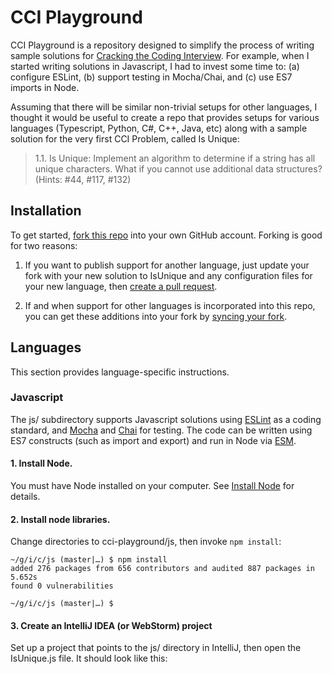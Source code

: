 # CCI Playground

CCI Playground is a repository designed to simplify the process of writing sample solutions for [Cracking the Coding Interview](http://www.crackingthecodinginterview.com/).  For example, when I started writing solutions in Javascript, I had to invest some time to: (a) configure ESLint, (b) support testing in Mocha/Chai, and (c) use ES7 imports in Node.

Assuming that there will be similar non-trivial setups for other languages, I thought it would be useful to create a repo that provides setups for various languages (Typescript, Python, C#, C++, Java, etc) along with a sample solution for the very first CCI Problem, called Is Unique:

<blockquote>
1.1. Is Unique: Implement an algorithm to determine if a string has all unique characters. What if you cannot use additional data structures? (Hints: #44, #117, #132)
</blockquote>

## Installation

To get started, [fork this repo](https://help.github.com/en/github/getting-started-with-github/fork-a-repo) into your own GitHub account.  Forking is good for two reasons:

  1. If you want to publish support for another language, just update your fork with your new solution to IsUnique and any configuration files for your new language, then [create a pull request](https://help.github.com/en/github/collaborating-with-issues-and-pull-requests/creating-a-pull-request-from-a-fork).

  2. If and when support for other languages is incorporated into this repo, you can get these additions into your fork by [syncing your fork](https://help.github.com/en/github/collaborating-with-issues-and-pull-requests/syncing-a-fork).

## Languages

This section provides language-specific instructions.

### Javascript

The js/ subdirectory supports Javascript solutions using [ESLint](https://eslint.org/) as a coding standard, and [Mocha](https://mochajs.org/) and [Chai](https://www.chaijs.com/) for testing. The code can be written using ES7 constructs (such as import and export) and run in Node via [ESM](https://www.npmjs.com/package/esm).

#### 1. Install Node.

You must have Node installed on your computer. See [Install Node](https://nodejs.org/en/download/) for details.

#### 2. Install node libraries.

Change directories to cci-playground/js, then invoke `npm install`:

```
~/g/i/c/js (master|…) $ npm install
added 276 packages from 656 contributors and audited 887 packages in 5.652s
found 0 vulnerabilities

~/g/i/c/js (master|…) $
```

#### 3. Create an IntelliJ IDEA (or WebStorm) project

Set up a project that points to the js/ directory in IntelliJ, then open the IsUnique.js file. It should look like this:












